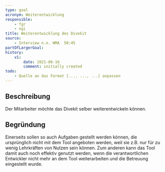 ```yaml
---
type: goal
acronym: Weiterentwicklung
responsible: 
    - fgr
    - ngi
title: Weiterentwicklung des Divekit
source: 
    - Interview n.n. WMA  50:45
partOfLargerGoal: 
history:
    v1:
        date: 2021-06-16
        comment: initially created
todo: 
    - Quelle an das Format [..., ..., ...] anpassen 
---
```


## Beschreibung

Der Mitarbeiter möchte das Divekit selber weiterentwickeln können. 

## Begründung

Einerseits sollen so auch Aufgaben gestellt werden können, die ursprünglich nicht mit dem Tool angeboten werden, 
weil sie z.B. nur für zu wenig Lehrkräften von Nutzen sein können. Zum anderen kann das Tool damit auch noch effektiv genutzt werden, wenn die verantwortlichen Entwickler 
nicht mehr an dem Tool weiterarbeiten und die Betreuung eingestellt wurde.
